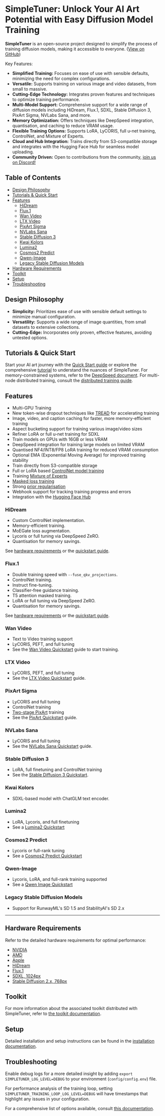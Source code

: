# SimpleTuner: Unlock Your AI Art Potential with Easy Diffusion Model Training

**SimpleTuner** is an open-source project designed to simplify the process of training diffusion models, making it accessible to everyone. ([View on GitHub](https://github.com/bghira/SimpleTuner))

Key Features:

*   **Simplified Training:** Focuses on ease of use with sensible defaults, minimizing the need for complex configurations.
*   **Versatile:** Supports training on various image and video datasets, from small to massive.
*   **Cutting-Edge Technology:** Integrates proven features and techniques to optimize training performance.
*   **Multi-Model Support:**  Comprehensive support for a wide range of diffusion models including HiDream, Flux.1, SDXL, Stable Diffusion 3, PixArt Sigma, NVLabs Sana, and more.
*   **Memory Optimization:** Offers techniques like DeepSpeed integration, quantisation, and caching to reduce VRAM usage.
*   **Flexible Training Options:** Supports LoRA, LyCORIS, full u-net training, ControlNet, and Mixture of Experts.
*   **Cloud and Hub Integration:** Trains directly from S3-compatible storage and integrates with the Hugging Face Hub for seamless model uploading.
*   **Community Driven:** Open to contributions from the community, [join us on Discord!](https://discord.gg/CVzhX7ZA)

## Table of Contents

*   [Design Philosophy](#design-philosophy)
*   [Tutorials & Quick Start](#tutorial)
*   [Features](#features)
    *   [HiDream](#hidream)
    *   [Flux.1](#flux-1)
    *   [Wan Video](#wan-video)
    *   [LTX Video](#ltx-video)
    *   [PixArt Sigma](#pixart-sigma)
    *   [NVLabs Sana](#nvlabs-sana)
    *   [Stable Diffusion 3](#stable-diffusion-3)
    *   [Kwai Kolors](#kwai-kolors)
    *   [Lumina2](#lumina2)
    *   [Cosmos2 Predict](#cosmos2-predict)
    *   [Qwen-Image](#qwen-image)
    *   [Legacy Stable Diffusion Models](#legacy-stable-diffusion-models)
*   [Hardware Requirements](#hardware-requirements)
*   [Toolkit](#toolkit)
*   [Setup](#setup)
*   [Troubleshooting](#troubleshooting)

## Design Philosophy

*   **Simplicity:** Prioritizes ease of use with sensible default settings to minimize manual configuration.
*   **Versatility:** Supports a wide range of image quantities, from small datasets to extensive collections.
*   **Cutting-Edge:** Incorporates only proven, effective features, avoiding untested options.

## Tutorials & Quick Start

Start your AI art journey with the [Quick Start guide](/documentation/QUICKSTART.md) or explore the comprehensive [tutorial](/TUTORIAL.md) to understand the nuances of SimpleTuner. For memory-constrained systems, refer to the [DeepSpeed document](/documentation/DEEPSPEED.md). For multi-node distributed training, consult the [distributed training guide](/documentation/DISTRIBUTED.md).

## Features

*   Multi-GPU Training
*   New token-wise dropout techniques like [TREAD](/documentation/TREAD.md) for accelerating training
*   Image, video, and caption caching for faster, more memory-efficient training
*   Aspect bucketing support for training various image/video sizes
*   Refiner LoRA or full u-net training for SDXL
*   Train models on GPUs with 16GB or less VRAM
*   DeepSpeed integration for training large models on limited VRAM
*   Quantised NF4/INT8/FP8 LoRA training for reduced VRAM consumption
*   Optional EMA (Exponential Moving Average) for improved training stability
*   Train directly from S3-compatible storage
*   Full or LoRA based [ControlNet model training](/documentation/CONTROLNET.md)
*   Training [Mixture of Experts](/documentation/MIXTURE_OF_EXPERTS.md)
*   [Masked loss training](/documentation/DREAMBOOTH.md#masked-loss)
*   Strong [prior regularisation](/documentation/DATALOADER.md#is_regularisation_data)
*   Webhook support for tracking training progress and errors
*   Integration with the [Hugging Face Hub](https://huggingface.co)

### HiDream

*   Custom ControlNet implementation.
*   Memory-efficient training.
*   MoEGate loss augmentation.
*   Lycoris or full tuning via DeepSpeed ZeRO.
*   Quantisation for memory savings.

See [hardware requirements](#hidream) or the [quickstart guide](/documentation/quickstart/HIDREAM.md).

### Flux.1

*   Double training speed with `--fuse_qkv_projections`.
*   ControlNet training.
*   Instruct fine-tuning.
*   Classifier-free guidance training.
*   T5 attention masked training.
*   LoRA or full tuning via DeepSpeed ZeRO.
*   Quantisation for memory savings.

See [hardware requirements](#flux1-dev-schnell) or the [quickstart guide](/documentation/quickstart/FLUX.md).

### Wan Video

*   Text to Video training support
*   LyCORIS, PEFT, and full tuning
*   See the [Wan Video Quickstart](/documentation/quickstart/WAN.md) guide to start training.

### LTX Video

*   LyCORIS, PEFT, and full tuning
*   See the [LTX Video Quickstart](/documentation/quickstart/LTXVIDEO.md) guide.

### PixArt Sigma

*   LyCORIS and full tuning
*   ControlNet training
*   [Two-stage PixArt](https://huggingface.co/ptx0/pixart-900m-1024-ft-v0.7-stage1) training
*   See the [PixArt Quickstart](/documentation/quickstart/SIGMA.md) guide.

### NVLabs Sana

*   LyCORIS and full tuning
*   See the [NVLabs Sana Quickstart](/documentation/quickstart/SANA.md) guide.

### Stable Diffusion 3

*   LoRA, full finetuning and ControlNet training
*   See the [Stable Diffusion 3 Quickstart](/documentation/quickstart/SD3.md).

### Kwai Kolors

*   SDXL-based model with ChatGLM text encoder.

### Lumina2

*   LoRA, Lycoris, and full finetuning
*   See a [Lumina2 Quickstart](/documentation/quickstart/LUMINA2.md)

### Cosmos2 Predict

*   Lycoris or full-rank tuning
*   See a [Cosmos2 Predict Quickstart](/documentation/quickstart/COSMOS2IMAGE.md)

### Qwen-Image

*   Lycoris, LoRA, and full-rank training supported
*   See a [Qwen Image Quickstart](/documentation/quickstart/QWEN_IMAGE.md)

### Legacy Stable Diffusion Models

*   Support for RunwayML's SD 1.5 and StabilityAI's SD 2.x
---

## Hardware Requirements

Refer to the detailed hardware requirements for optimal performance:

*   [NVIDIA](#nvidia)
*   [AMD](#amd)
*   [Apple](#apple)
*   [HiDream](#hidream)
*   [Flux.1](#flux-1)
*   [SDXL, 1024px](#sdxl-1024px)
*   [Stable Diffusion 2.x, 768px](#stable-diffusion-2x-768px)

## Toolkit

For more information about the associated toolkit distributed with SimpleTuner, refer to [the toolkit documentation](/toolkit/README.md).

## Setup

Detailed installation and setup instructions can be found in the [installation documentation](/INSTALL.md).

## Troubleshooting

Enable debug logs for a more detailed insight by adding `export SIMPLETUNER_LOG_LEVEL=DEBUG` to your environment (`config/config.env`) file.

For performance analysis of the training loop, setting `SIMPLETUNER_TRAINING_LOOP_LOG_LEVEL=DEBUG` will have timestamps that highlight any issues in your configuration.

For a comprehensive list of options available, consult [this documentation](/OPTIONS.md).